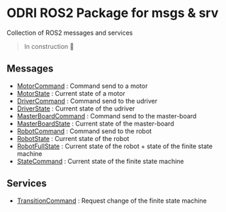 # ODRI ROS2 Package for msgs & srv

Collection of ROS2 messages and services

> In construction :construction_worker:

## Messages

- [MotorCommand](interfaces/msg/MotorCommand.msg) : Command send to a motor
- [MotorState](interfaces/msg/MotorState.msg) : Current state of a motor
- [DriverCommand](interfaces/msg/DriverCommand.msg) : Command send to the udriver
- [DriverState](interfaces/msg/DriverState.msg) : Current state of the udriver
- [MasterBoardCommand](interfaces/msg/MasterBoardCommand.msg) : Command send to the master-board
- [MasterBoardState](interfaces/msg/MasterBoardState.msg) : Current state of the master-board
- [RobotCommand](interfaces/msg/RobotCommand.msg) : Command send to the robot
- [RobotState](interfaces/msg/RobotState.msg) : Current state of the robot
- [RobotFullState](interfaces/msg/RobotFullState.msg) : Current state of the robot + state of the finite state machine
- [StateCommand](interfaces/msg/StateCommand.msg) : Current state of the finite state machine

## Services

- [TransitionCommand](interfaces/srv/TransitionCommand.srv) : Request change of the finite state machine
